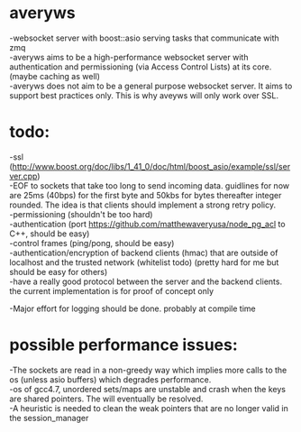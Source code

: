 averyws
=======

-websocket server with boost::asio serving tasks that communicate with zmq  
-averyws aims to be a high-performance websocket server with authentication and permissioning (via Access Control Lists) at its core. (maybe caching as well)  
-averyws does not aim to be a general purpose websocket server. It aims to support best practices only. This is why aveyws will only work over SSL.  

todo:
=====
-ssl (http://www.boost.org/doc/libs/1_41_0/doc/html/boost_asio/example/ssl/server.cpp)  
-EOF to sockets that take too long to send incoming data. guidlines for now are 25ms (40bps) for the first byte and 50kbs for bytes thereafter integer rounded. The idea is that clients should implement a strong retry policy.  
-permissioning (shouldn't be too hard)  
-authentication (port https://github.com/matthewaveryusa/node_pg_acl to C++, should be easy)  
-control frames (ping/pong, should be easy)  
-authentication/encryption of backend clients (hmac) that are outside of localhost and the trusted network (whitelist todo) (pretty hard for me but should be easy for others)  
-have a really good protocol between the server and the backend clients. the current implementation is for proof of concept only  

-Major effort for logging should be done. probably at compile time

possible performance issues:
============================
-The sockets are read in a non-greedy way which implies more calls to the os (unless asio buffers) which degrades performance.  
-os of gcc4.7, unordered sets/maps are unstable and crash when the keys are shared pointers. The will eventually be resolved.  
-A heuristic is needed to clean the weak pointers that are no longer valid in the session_manager  
